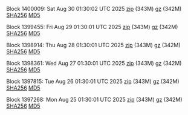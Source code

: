 Block 1400009: Sat Aug 30 01:30:02 UTC 2025 [zip](https://files.01coin.io/mainnet/2025-08-30/bootstrap.dat.zip) (343M) [gz](https://files.01coin.io/mainnet/2025-08-30/bootstrap.dat.tar.gz) (342M) [SHA256](https://files.01coin.io/mainnet/2025-08-30/sha256.txt) [MD5](https://files.01coin.io/mainnet/2025-08-30/md5.txt)

Block 1399455: Fri Aug 29 01:30:01 UTC 2025 [zip](https://files.01coin.io/mainnet/2025-08-29/bootstrap.dat.zip) (343M) [gz](https://files.01coin.io/mainnet/2025-08-29/bootstrap.dat.tar.gz) (342M) [SHA256](https://files.01coin.io/mainnet/2025-08-29/sha256.txt) [MD5](https://files.01coin.io/mainnet/2025-08-29/md5.txt)

Block 1398914: Thu Aug 28 01:30:01 UTC 2025 [zip](https://files.01coin.io/mainnet/2025-08-28/bootstrap.dat.zip) (343M) [gz](https://files.01coin.io/mainnet/2025-08-28/bootstrap.dat.tar.gz) (342M) [SHA256](https://files.01coin.io/mainnet/2025-08-28/sha256.txt) [MD5](https://files.01coin.io/mainnet/2025-08-28/md5.txt)

Block 1398361: Wed Aug 27 01:30:01 UTC 2025 [zip](https://files.01coin.io/mainnet/2025-08-27/bootstrap.dat.zip) (343M) [gz](https://files.01coin.io/mainnet/2025-08-27/bootstrap.dat.tar.gz) (342M) [SHA256](https://files.01coin.io/mainnet/2025-08-27/sha256.txt) [MD5](https://files.01coin.io/mainnet/2025-08-27/md5.txt)

Block 1397815: Tue Aug 26 01:30:01 UTC 2025 [zip](https://files.01coin.io/mainnet/2025-08-26/bootstrap.dat.zip) (343M) [gz](https://files.01coin.io/mainnet/2025-08-26/bootstrap.dat.tar.gz) (342M) [SHA256](https://files.01coin.io/mainnet/2025-08-26/sha256.txt) [MD5](https://files.01coin.io/mainnet/2025-08-26/md5.txt)

Block 1397268: Mon Aug 25 01:30:01 UTC 2025 [zip](https://files.01coin.io/mainnet/2025-08-25/bootstrap.dat.zip) (343M) [gz](https://files.01coin.io/mainnet/2025-08-25/bootstrap.dat.tar.gz) (342M) [SHA256](https://files.01coin.io/mainnet/2025-08-25/sha256.txt) [MD5](https://files.01coin.io/mainnet/2025-08-25/md5.txt)
